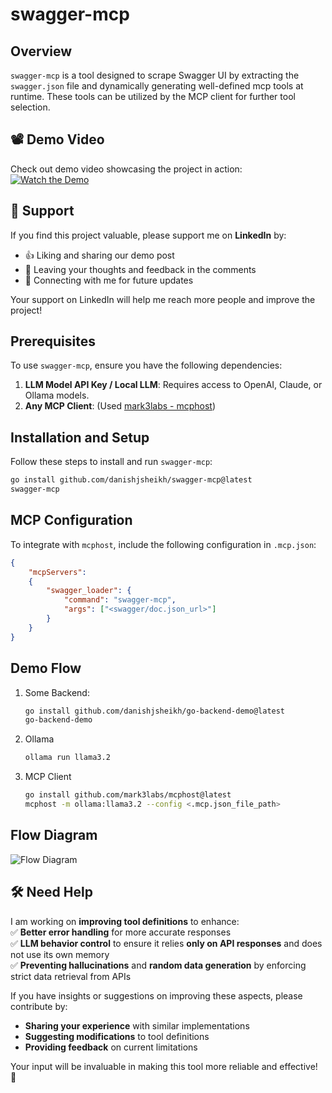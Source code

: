 # swagger-mcp

## Overview
`swagger-mcp` is a tool designed to scrape Swagger UI by extracting the `swagger.json` file and dynamically generating well-defined mcp tools at runtime. These tools can be utilized by the MCP client for further tool selection.

## 📽️ Demo Video  
Check out demo video showcasing the project in action:  
[![Watch the Demo](https://img.shields.io/badge/LinkedIn-Demo-blue?style=for-the-badge&logo=linkedin)](https://www.linkedin.com/posts/danish-j-sheikh_mcp-modelcontextprotocol-llm-activity-7300786040389218304-qfNk?utm_source=share&utm_medium=member_ios&rcm=ACoAAEGFv8IB3uEbMighmc1gppVW4RcC1OUoSC4)  

## 🙌 Support  
If you find this project valuable, please support me on **LinkedIn** by:  
- 👍 Liking and sharing our demo post  
- 💬 Leaving your thoughts and feedback in the comments  
- 🔗 Connecting with me for future updates  

Your support on LinkedIn will help me reach more people and improve the project!  

## Prerequisites
To use `swagger-mcp`, ensure you have the following dependencies:
1. **LLM Model API Key / Local LLM**: Requires access to OpenAI, Claude, or Ollama models.
2. **Any MCP Client**: (Used [mark3labs - mcphost](https://github.com/mark3labs/mcphost))

## Installation and Setup
Follow these steps to install and run `swagger-mcp`:

```sh
go install github.com/danishjsheikh/swagger-mcp@latest
swagger-mcp
```

## MCP Configuration
To integrate with `mcphost`, include the following configuration in `.mcp.json`:
```json
{
    "mcpServers":
    {
        "swagger_loader": {
            "command": "swagger-mcp",
            "args": ["<swagger/doc.json_url>"]
        }
    }
}
```

## Demo Flow
1. Some Backend:
    ```sh
    go install github.com/danishjsheikh/go-backend-demo@latest 
    go-backend-demo
    ```

2. Ollama
    ```sh
    ollama run llama3.2
    ```

3. MCP Client
    ```sh
    go install github.com/mark3labs/mcphost@latest
    mcphost -m ollama:llama3.2 --config <.mcp.json_file_path>
    ```

## Flow Diagram
![Flow Diagram](https://raw.githubusercontent.com/danishjsheikh/swagger-mcp/refs/heads/main/swagger_mcp_flow_diagram.png)

## 🛠️ Need Help  
I am working on **improving tool definitions** to enhance:  
✅ **Better error handling** for more accurate responses  
✅ **LLM behavior control** to ensure it relies **only on API responses** and does not use its own memory  
✅ **Preventing hallucinations** and **random data generation** by enforcing strict data retrieval from APIs  

If you have insights or suggestions on improving these aspects, please contribute by:  
- **Sharing your experience** with similar implementations  
- **Suggesting modifications** to tool definitions  
- **Providing feedback** on current limitations  

Your input will be invaluable in making this tool more reliable and effective! 🚀  
